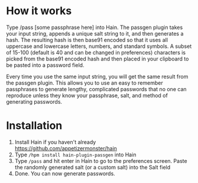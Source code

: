# How it works
Type /pass [some passphrase here] into Hain. The passgen plugin takes your input string,
appends a unique salt string to it, and then generates a hash. The resulting hash is then
base91 encoded so that it uses all uppercase and lowercase letters, numbers, and standard
symbols.  A subset of 15-100 (default is 40 and can be changed in preferences) characters
is picked from the base91 encoded hash and then placed in your clipboard to be pasted into
a password field.

Every time you use the same input string, you will get the same result from the passgen
plugin. This allows you to use an easy to remember passphrases to generate lengthy,
complicated passwords that no one can reproduce unless they know your passphrase, salt,
and method of generating passwords.

# Installation
1. Install Hain if you haven't already https://github.com/appetizermonster/hain
2. Type `/hpm install hain-plugin-passgen` into Hain
3. Type `/pass` and hit enter in Hain to go to the preferences screen. Paste the randomly generated salt (or a custom salt) into the Salt field
4. Done. You can now generate passwords.
